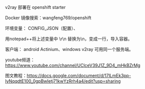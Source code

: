 v2ray 部署在 openshift starter

Docker 镜像搜索：wangfeng769/openshift

环境变量： CONFIG_JSON（配置）、

用notepad++将上述变量中 \r\n 替换为\n，变成一行，导入容器。

客户端： android Actinium、windows v2ray 可用同一个服务端。

youtube频道：https://www.youtube.com/channel/UClceV39J1Z_9D4_mHkBZrMg

图文教程：https://docs.google.com/document/d/17lLmEk3pp-IyNqqdtE100_0gpBwIetj71kwYzRrh4a4/edit?usp=sharing
